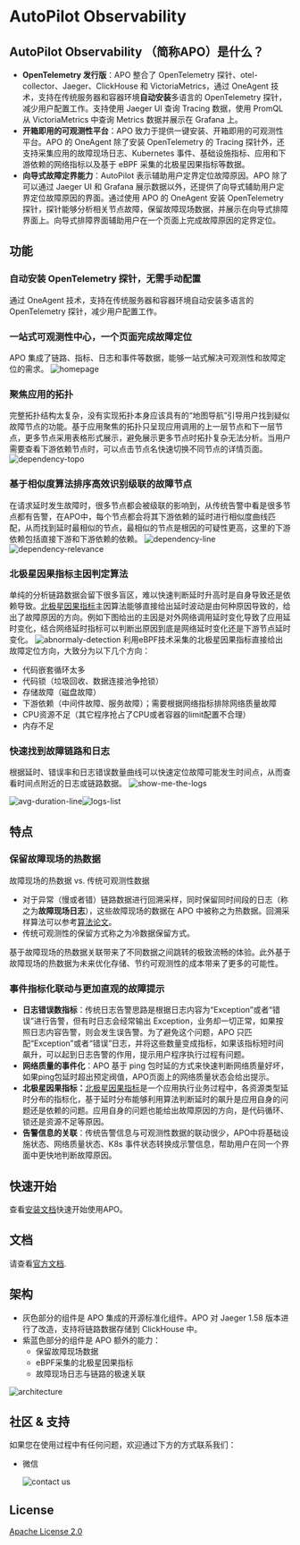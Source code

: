 # AutoPilot Observability
## AutoPilot Observability （简称APO）是什么？
- **OpenTelemetry 发行版**：APO 整合了 OpenTelemetry 探针、otel-collector、Jaeger、ClickHouse 和 VictoriaMetrics，通过 OneAgent 技术，支持在传统服务器和容器环境**自动安装**多语言的 OpenTelemetry 探针，减少用户配置工作。支持使用 Jaeger UI 查询 Tracing 数据，使用 PromQL 从 VictoriaMetrics 中查询 Metrics 数据并展示在 Grafana 上。
- **开箱即用的可观测性平台**：APO 致力于提供一键安装、开箱即用的可观测性平台。APO 的 OneAgent 除了安装 OpenTelemetry 的 Tracing 探针外，还支持采集应用的故障现场日志、Kubernetes 事件、基础设施指标、应用和下游依赖的网络指标以及基于 eBPF 采集的北极星因果指标等数据。
- **向导式故障定界能力**：AutoPilot 表示辅助用户定界定位故障原因。APO 除了可以通过 Jaeger UI 和 Grafana 展示数据以外，还提供了向导式辅助用户定界定位故障原因的界面。通过使用 APO 的 OneAgent 安装 OpenTelemetry 探针，探针能够分析相关节点故障，保留故障现场数据，并展示在向导式排障界面上。向导式排障界面辅助用户在一个页面上完成故障原因的定界定位。
## 功能
### 自动安装 OpenTelemetry 探针，无需手动配置
通过 OneAgent 技术，支持在传统服务器和容器环境自动安装多语言的 OpenTelemetry 探针，减少用户配置工作。
### 一站式可观测性中心，一个页面完成故障定位
APO 集成了链路、指标、日志和事件等数据，能够一站式解决可观测性和故障定位的需求。
![homepage](./docs/img/homepage.png)
### 聚焦应用的拓扑
完整拓扑结构太复杂，没有实现拓扑本身应该具有的“地图导航”引导用户找到疑似故障节点的功能。基于应用聚焦的拓扑只呈现应用调用的上一层节点和下一层节点，更多节点采用表格形式展示，避免展示更多节点时拓扑复杂无法分析。当用户需要查看下游依赖节点时，可以点击节点名快速切换不同节点的详情页面。
![dependency-topo](./docs/img/dependency-topo.png)
### 基于相似度算法排序高效识别级联的故障节点
在请求延时发生故障时，很多节点都会被级联的影响到，从传统告警中看是很多节点都有告警，在APO中，每个节点都会将其下游依赖的延时进行相似度曲线匹配，从而找到延时最相似的节点，最相似的节点是根因的可疑性更高，这里的下游依赖包括直接下游和下游依赖的依赖。
![dependency-line](./docs/img/dependency-lines.png)
![dependency-relevance](/docs/img/dependency-relevance.png)
### 北极星因果指标主因判定算法
单纯的分析链路数据会留下很多盲区，难以快速判断延时升高时是自身导致还是依赖导致。[北极星因果指标](https://one.kindlingx.com)主因算法能够直接给出延时波动是由何种原因导致的，给出了故障原因的方向。例如下图给出的主因是对外网络调用延时变化导致了应用延时变化，结合网络延时指标可以判断出原因到底是网络延时变化还是下游节点延时变化。
![abnormaly-detection](/docs/img/abnormaly-detection.png)
利用eBPF技术采集的北极星因果指标直接给出故障定位方向，大致分为以下几个方向：

- 代码嵌套循环太多 
- 代码锁（垃圾回收、数据连接池争抢锁）
- 存储故障（磁盘故障）
- 下游依赖（中间件故障、服务故障）；需要根据网络指标排除网络质量故障
- CPU资源不足（其它程序抢占了CPU或者容器的limit配置不合理）
- 内存不足
### 快速找到故障链路和日志
根据延时、错误率和日志错误数量曲线可以快速定位故障可能发生时间点，从而查看时间点附近的日志或链路数据。
![show-me-the-logs](./docs/img/show-me-the-logs.png)

![avg-duration-line](./docs/img/avg-duration-line.png)![logs-list](./docs/img/logs-list.png)
## 特点
### 保留故障现场的热数据
故障现场的热数据 vs. 传统可观测性数据

- 对于异常（慢或者错）链路数据进行回溯采样，同时保留同时间段的日志（称之为**故障现场日志**），这些故障现场的数据在 APO 中被称之为热数据。回溯采样算法可以参考[算法论文](https://www.usenix.org/conference/nsdi23/presentation/zhang-lei)。
- 传统可观测性的保留方式称之为冷数据保留方式。

基于故障现场的热数据关联带来了不同数据之间跳转的极致流畅的体验。此外基于故障现场的热数据为未来优化存储、节约可观测性的成本带来了更多的可能性。
### 事件指标化联动与更加直观的故障提示

- **日志错误数指标**：传统日志告警思路是根据日志内容为“Exception”或者“错误”进行告警，但有时日志会经常输出 Exception，业务却一切正常，如果按照日志内容告警，则会发生误告警。为了避免这个问题，APO 只匹配“Exception”或者“错误”日志，并将这些数量变成指标，如果该指标短时间飙升，可以起到日志告警的作用，提示用户程序执行过程有问题。
- **网络质量的事件化**：APO 基于 ping 包时延的方式来快速判断网络质量好坏，如果ping包延时超出预定阀值，APO页面上的网络质量状态会给出提示。
- **北极星因果指标：**[北极星因果指标](https://one.kindlingx.com)是一个应用执行业务过程中，各资源类型延时分布的指标化，基于延时分布能够利用算法判断延时的飙升是应用自身的问题还是依赖的问题。应用自身的问题也能给出故障原因的方向，是代码循环、锁还是资源不足等原因。
- **告警信息的关联**：传统告警信息与可观测性数据的联动很少，APO中将基础设施状态、网络质量状态、K8s 事件状态转换成示警信息，帮助用户在同一个界面中更快地判断故障原因。
## 快速开始
查看[安装文档](https://originx.kindlingx.com/docs/APO%20%E5%90%91%E5%AF%BC%E5%BC%8F%E5%8F%AF%E8%A7%82%E6%B5%8B%E6%80%A7%E4%B8%AD%E5%BF%83/%E5%BF%AB%E9%80%9F%E5%BC%80%E5%A7%8B)快速开始使用APO。
## 文档
请查看[官方文档](https://originx.kindlingx.com/docs/APO%20%E5%90%91%E5%AF%BC%E5%BC%8F%E5%8F%AF%E8%A7%82%E6%B5%8B%E6%80%A7%E4%B8%AD%E5%BF%83/%E4%BA%A7%E5%93%81%E4%BB%8B%E7%BB%8D).
## 架构

- 灰色部分的组件是 APO 集成的开源标准化组件。APO 对 Jaeger 1.58 版本进行了改造，支持将链路数据存储到 ClickHouse 中。
- 紫蓝色部分的组件是 APO 额外的能力：
   - 保留故障现场数据
   - eBPF采集的北极星因果指标
   - 故障现场日志与链路的极速关联

![architecture](./docs/img/architecture.png)
## 社区 & 支持
如果您在使用过程中有任何问题，欢迎通过下方的方式联系我们：

- 微信

  ![contact us](./docs/img/contact-wechat.jpg)
## License
[Apache License 2.0](https://github.com/CloudDetail/apo/blob/main/LICENSE)